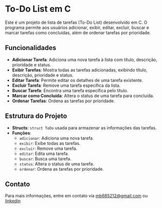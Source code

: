 # To-Do List em C

Este é um projeto de lista de tarefas (To-Do List) desenvolvido em C. O programa permite aos usuários adicionar, exibir, editar, excluir, buscar e marcar tarefas como concluídas, além de ordenar tarefas por prioridade.

## Funcionalidades

- **Adicionar Tarefa**: Adiciona uma nova tarefa à lista com título, descrição, prioridade e status.
- **Exibir Tarefas**: Mostra todas as tarefas adicionadas, exibindo título, descrição, prioridade e status.
- **Editar Tarefa**: Permite editar os detalhes de uma tarefa existente.
- **Excluir Tarefa**: Remove uma tarefa específica da lista.
- **Buscar Tarefa**: Encontra uma tarefa específica pelo título.
- **Marcar como Concluída**: Altera o status de uma tarefa para concluída.
- **Ordenar Tarefas**: Ordena as tarefas por prioridade.

## Estrutura do Projeto

- **Structs**: `struct ToDo` usada para armazenar as informações das tarefas.
- **Funções**: 
  - `adicionar`: Adiciona uma nova tarefa.
  - `exibir`: Exibe todas as tarefas.
  - `excluir`: Remove uma tarefa.
  - `editar`: Edita uma tarefa.
  - `buscar`: Busca uma tarefa.
  - `status`: Altera o status de uma tarefa.
  - `ordenar`: Ordena as tarefas por prioridade.

## Contato

Para mais informações, entre em contato via [mb685212@gmail.com](mailto:mb685212@gmail.com) ou [linkedin](https://linkedin.com/in/mateus-barros13)
